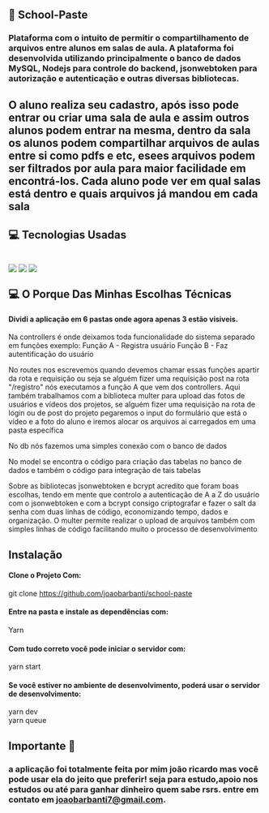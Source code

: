 ##  📂 School-Paste

### Plataforma com o intuito de permitir o compartilhamento de arquivos entre alunos em salas de aula. A plataforma foi desenvolvida utilizando principalmente o banco de dados MySQL, Nodejs para controle do backend, jsonwebtoken para autorização e autenticação e outras diversas bibliotecas.  
## O aluno realiza seu cadastro, após isso pode entrar ou criar uma sala de aula e assim outros alunos podem entrar na mesma, dentro da sala os alunos podem compartilhar arquivos de aulas entre si como pdfs e etc, esees arquivos podem ser filtrados por aula para maior facilidade em encontrá-los. Cada aluno pode ver em qual salas está dentro e quais arquivos já mandou em cada sala 


## 💻 Tecnologias Usadas
<div style="display: inline_block"><br/>
<img align="center" src="https://img.shields.io/badge/JavaScript-323330?style=for-the-badge&logo=javascript&logoColor=F7DF1E">
<img align="center" src="https://img.shields.io/badge/Node.js-43853D?style=for-the-badge&logo=node.js&logoColor=white">
<img align="center" src="https://shields.io/badge/MySQL-lightgrey?logo=mysql&style=plastic&logoColor=white&labelColor=blue">

## 💻 O Porque Das Minhas Escolhas Técnicas

#### Dividi a aplicação em 6 pastas onde agora apenas 3 estão visiveis.
Na controllers é onde deixamos toda funcionalidade do sistema separado em funções 
exemplo: Função A - Registra usuário
 Função B - Faz autentificação do usuário

No routes nos escrevemos quando devemos chamar essas funções apartir da rota e requisição ou seja se alguém fizer uma requisição post na rota "/registro" nós executamos a função A que vem dos controllers. Aqui também trabalhamos com a biblioteca multer para upload das fotos de usuários e vídeos dos projetos, se alguém fizer uma requisição na rota de login ou de post do projeto pegaremos o input do formulário que está o vídeo e a foto do aluno e iremos alocar os arquivos ai carregados em uma pasta específica

No db nós fazemos uma simples conexão com o banco de dados

No model se encontra o código para criação das tabelas no banco de dados e também o código para integração de tais tabelas

Sobre as bibliotecas jsonwebtoken e bcrypt acredito que foram boas escolhas, tendo em mente que controlo a autenticação de A a Z do usuário com o jsonwebtoken e com a bcrypt consigo criptografar e fazer o salt da senha com duas linhas de código, economizando tempo, dados e organização. O multer permite realizar o upload de arquivos também com simples linhas de código facilitando muito o processo de desenvolvimento

## Instalação 

#### Clone o Projeto Com: </br>

git clone https://github.com/joaobarbanti/school-paste
#### Entre na pasta e instale as dependências com: 
 Yarn
#### Com tudo correto você pode iniciar o servidor com:
yarn start
#### Se você estiver no ambiente de desenvolvimento, poderá usar o servidor de desenvolvimento:
yarn dev</br>
yarn queue
## Importante 💛

### a aplicação foi totalmente feita por mim joão ricardo mas você pode usar ela do jeito que preferir! seja para estudo,apoio nos estudos ou até para ganhar dinheiro quem sabe rsrs. entre em contato em joaobarbanti7@gmail.com.
</div>

